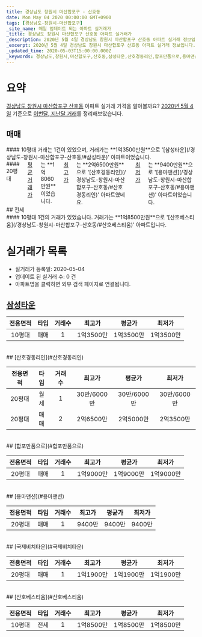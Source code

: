```yaml
---
title: 경상남도 창원시 마산합포구 - 산호동
date: Mon May 04 2020 00:00:00 GMT+0900
tags: [경상남도-창원시-마산합포구]
_site_name: 매일 업데이트 되는 아파트 실거래가
_title: 경상남도 창원시 마산합포구 산호동 아파트 실거래가
_description: 2020년 5월 4일 경상남도 창원시 마산합포구 산호동 아파트 실거래 정보입니다. 6건 아파트 정보가 있습니다.
_excerpt: 2020년 5월 4일 경상남도 창원시 마산합포구 산호동 아파트 실거래 정보입니다. 6건 아파트 정보가 있습니다.
_updated_time: 2020-05-03T15:00:00.000Z
_keywords: 경상남도,창원시,마산합포구,산호동,삼성타운,산호경동리인,합포만품으로,용마맨션,국제비치타운,산호베스티움
---
```





# 요약
<ins>경상남도 창원시 마산합포구 산호동</ins> 아파트 실거래 가격을 알아볼까요? <ins>2020년 5월 4일</ins> 기준으로 <ins>이번달, 지난달 거래</ins>를 정리해보았습니다.

## 매매
<div class="container">
<div class="six columns" markdown="1">
#### 10평대
거래는 1건이 있었으며, 거래가는 **1억3500만원**으로 '[삼성타운](/경상남도-창원시-마산합포구-산호동/#삼성타운)' 아파트이었습니다.
</div>
<div class="six columns" markdown="1">
#### 20평대
<ins>평균 거래가</ins>는 **1억8060만원**이었습니다. <ins>최고가</ins>는 **2억6500만원**으로 '[산호경동리인](/경상남도-창원시-마산합포구-산호동/#산호경동리인)' 아파트였네요. <ins>최저가</ins>는 **9400만원**으로 '[용마맨션](/경상남도-창원시-마산합포구-산호동/#용마맨션)' 아파트이었습니다.
</div>
</div>
## 전세
<div class="container">
<div class="twelve columns" markdown="1">
#### 10평대
1건의 거래가 있었습니다. 거래가는 **1억8500만원**으로 '[산호베스티움](/경상남도-창원시-마산합포구-산호동/#산호베스티움)' 아파트입니다.
</div>
</div>



# 실거래가 목록
- 실거래가 등록일: 2020-05-04
- 업데이트 된 실거래 수: 0 건
- 아파트명을 클릭하면 외부 검색 페이지로 연결됩니다.

## [삼성타운](#삼성타운)

|전용면적|타입|거래수|최고가|평균가|최저가|
|:---:|:---:|:---:|:---:|:---:|:---:|
|10평대|<span class="deal-type-1">매매</span>|1|1억3500만|1억3500만|1억3500만|

<br/>
## [산호경동리인](#산호경동리인)

|전용면적|타입|거래수|최고가|평균가|최저가|
|:---:|:---:|:---:|:---:|:---:|:---:|
|20평대|<span class="deal-type-3">월세</span>|1|30만/6000만|30만/6000만|30만/6000만|
|20평대|<span class="deal-type-1">매매</span>|2|2억6500만|2억5000만|2억3500만|

<br/>
## [합포만품으로](#합포만품으로)

|전용면적|타입|거래수|최고가|평균가|최저가|
|:---:|:---:|:---:|:---:|:---:|:---:|
|20평대|<span class="deal-type-1">매매</span>|1|1억9000만|1억9000만|1억9000만|

<br/>
## [용마맨션](#용마맨션)

|전용면적|타입|거래수|최고가|평균가|최저가|
|:---:|:---:|:---:|:---:|:---:|:---:|
|20평대|<span class="deal-type-1">매매</span>|1|9400만|9400만|9400만|

<br/>
## [국제비치타운](#국제비치타운)

|전용면적|타입|거래수|최고가|평균가|최저가|
|:---:|:---:|:---:|:---:|:---:|:---:|
|20평대|<span class="deal-type-1">매매</span>|1|1억1900만|1억1900만|1억1900만|

<br/>
## [산호베스티움](#산호베스티움)

|전용면적|타입|거래수|최고가|평균가|최저가|
|:---:|:---:|:---:|:---:|:---:|:---:|
|10평대|<span class="deal-type-2">전세</span>|1|1억8500만|1억8500만|1억8500만|

<br/>



